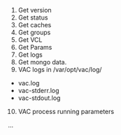 1. Get version
2. Get status
3. Get caches
4. Get groups
5. Get VCL
6. Get Params
7. Get logs
8. Get mongo data.
9. VAC logs in /var/opt/vac/log/
  - vac.log
  - vac-stderr.log
  - vac-stdout.log
10. VAC process running parameters

...
